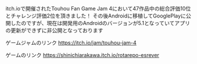 
itch.ioで開催されたTouhou Fan Game Jam 4において47作品中の総合評価10位とチャレンジ評価2位を頂きました！
その後Androidに移植してGooglePlayに公開したのですが、現在は開発用のAndroidのバージョンが5.1となっていてアプリの更新ができずに非公開となっております

ゲームジャムのリンク
https://itch.io/jam/touhou-jam-4

ゲームのリンク
https://shinichiarakawa.itch.io/rotarepo-esrever
